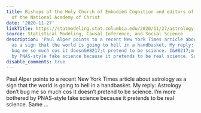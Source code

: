 ```yaml
---
title: Bishops of the Holy Church of Embodied Cognition and editors of the Proceedings
  of the National Academy of Christ
date: '2020-11-27'
linkTitle: https://statmodeling.stat.columbia.edu/2020/11/27/astrology-whatever/
source: Statistical Modeling, Causal Inference, and Social Science
description: 'Paul Alper points to a recent New York Times article about astrology
  as a sign that the world is going to hell in a handbasket. My reply: Astrology don&#8217;t
  bug me so much cos it doesn&#8217;t pretend to be science. I&#8217;m more bothered
  by PNAS-style fake science because it pretends to be real science. Same ...'
disable_comments: true
---
```

Paul Alper points to a recent New York Times article about astrology as a sign that the world is going to hell in a handbasket. My reply: Astrology don&#8217;t bug me so much cos it doesn&#8217;t pretend to be science. I&#8217;m more bothered by PNAS-style fake science because it pretends to be real science. Same ...